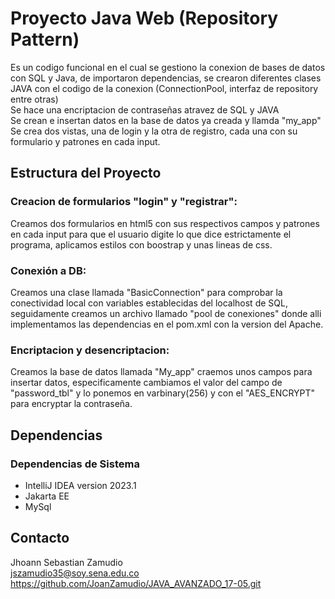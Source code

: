# Proyecto Java Web (Repository Pattern)

Es un codigo funcional en el cual se gestiono la conexion de bases de datos con SQL y Java, de importaron dependencias, se crearon diferentes clases JAVA con el codigo de la conexion (ConnectionPool, interfaz de repository entre otras) <br>
Se hace una encriptacion de contraseñas atravez de SQL y JAVA <br>
Se crean e insertan datos en la base de datos ya creada y llamda "my_app" <br>
Se crea dos vistas, una de login y la otra de registro, cada una con su formulario y patrones en cada input.

## Estructura del Proyecto

### Creacion de formularios "login" y "registrar":
Creamos dos formularios en html5 con sus respectivos campos y patrones en cada input para que el usuario digite lo que dice estrictamente el programa, aplicamos estilos con boostrap y unas lineas de css.
### Conexión a DB:
Creamos una clase llamada "BasicConnection" para comprobar la conectividad local con variables establecidas del localhost de SQL, seguidamente creamos un archivo llamado "pool de conexiones" donde alli implementamos las dependencias en el pom.xml con la version del Apache.
###  Encriptacion y desencriptacion:
Creamos la base de datos llamada "My_app" craemos unos campos para insertar datos, especificamente cambiamos el valor del campo de "password_tbl" y lo ponemos en varbinary(256) y con el "AES_ENCRYPT" para encryptar la contraseña.


## Dependencias

### Dependencias de Sistema
- IntelliJ IDEA version 2023.1 <br>
- Jakarta EE <br>
- MySql

## Contacto
Jhoann Sebastian Zamudio <br>
jszamudio35@soy.sena.edu.co <br>
https://github.com/JoanZamudio/JAVA_AVANZADO_17-05.git
